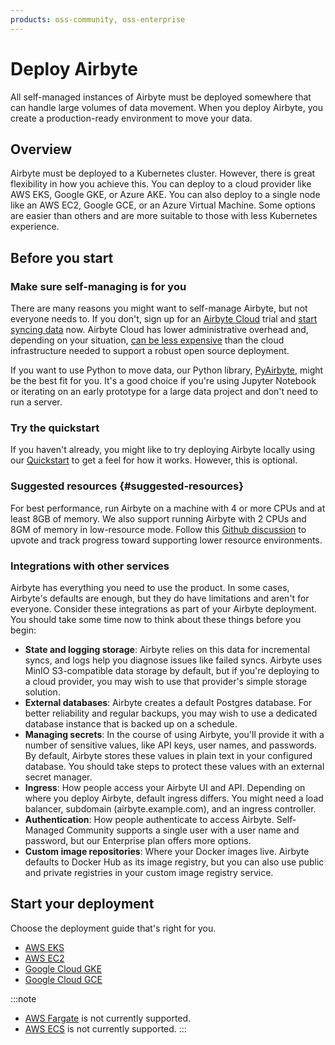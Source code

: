 ```yaml
---
products: oss-community, oss-enterprise
---
```


# Deploy Airbyte

All self-managed instances of Airbyte must be deployed somewhere that can handle large volumes of data movement. When you deploy Airbyte, you create a production-ready environment to move your data.

## Overview

Airbyte must be deployed to a Kubernetes cluster. However, there is great flexibility in how you achieve this. You can deploy to a cloud provider like AWS EKS, Google GKE, or Azure AKE. You can also deploy to a single node like an AWS EC2, Google GCE, or an Azure Virtual Machine. Some options are easier than others and are more suitable to those with less Kubernetes experience.

## Before you start

### Make sure self-managing is for you

There are many reasons you might want to self-manage Airbyte, but not everyone needs to. If you don't, sign up for an [Airbyte Cloud](https://cloud.airbyte.com/signup) trial and [start syncing data](../using-airbye/getting-started/add-a-source) now. Airbyte Cloud has lower administrative overhead and, depending on your situation, [can be less expensive](https://build-vs-buy.airbyte.com/) than the cloud infrastructure needed to support a robust open source deployment.

If you want to use Python to move data, our Python library, [PyAirbyte](../pyairbyte/getting-started), might be the best fit for you. It's a good choice if you're using Jupyter Notebook or iterating on an early prototype for a large data project and don't need to run a server.

### Try the quickstart

If you haven't already, you might like to try deploying Airbyte locally using our [Quickstart](../using-airbyte/getting-started/oss-quickstart) to get a feel for how it works. However, this is optional.

### Suggested resources {#suggested-resources}

For best performance, run Airbyte on a machine with 4 or more CPUs and at least 8GB of memory. We also support running Airbyte with 2 CPUs and 8GM of memory in low-resource mode. Follow this [Github discussion](https://github.com/airbytehq/airbyte/discussions/44391) to upvote and track progress toward supporting lower resource environments.

### Integrations with other services

Airbyte has everything you need to use the product. In some cases, Airbyte's defaults are enough, but they do have limitations and aren't for everyone. Consider these integrations as part of your Airbyte deployment. You should take some time now to think about these things before you begin:

- **State and logging storage**: Airbyte relies on this data for incremental syncs, and logs help you diagnose issues like failed syncs. Airbyte uses MinIO S3-compatible data storage by default, but if you're deploying to a cloud provider, you may wish to use that provider's simple storage solution.
- **External databases**: Airbyte creates a default Postgres database. For better reliability and regular backups, you may wish to use a dedicated database instance that is backed up on a schedule.
- **Managing secrets**: In the course of using Airbyte, you'll provide it with a number of sensitive values, like API keys, user names, and passwords. By default, Airbyte stores these values in plain text in your configured database. You should take steps to protect these values with an external secret manager.
- **Ingress**: How people access your Airbyte UI and API. Depending on where you deploy Airbyte, default ingress differs. You might need a load balancer, subdomain (airbyte.example.com), and an ingress controller.
- **Authentication**: How people authenticate to access Airbyte. Self-Managed Community supports a single user with a user name and password, but our Enterprise plan offers more options.
- **Custom image repositories**: Where your Docker images live. Airbyte defaults to Docker Hub as its image registry, but you can also use public and private registries in your custom image registry service.

## Start your deployment

Choose the deployment guide that's right for you.

- [AWS EKS](deploy-airbyte-aws-eks)
- [AWS EC2](deploy-airbyte-aws-ec2)
- [Google Cloud GKE](https://www.example.com)
- [Google Cloud GCE](https://www.example.com)

:::note
- [AWS Fargate](https://aws.amazon.com/fargate/) is not currently supported.
- [AWS ECS](https://aws.amazon.com/ecs/) is not currently supported.
:::
